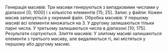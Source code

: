 Генерація масивів:
Три масиви генеруються з випадковими числами у діапазоні [0; 1000] і з кількістю елементів [15; 25].
Запис у файли:
Кожен масив записується у окремий файл.
Обробка масивів:
У першому масиві всі елементи множаться на 3.
У другому залишаються тільки парні числа.
У третьому залишаються числа в діапазоні [10; 175].
Результати сортуються.
Злиття масивів:
У злитому масиві залишаються елементи з третього масиву, але видаляються ті, які містяться у першому або другому масиві.
